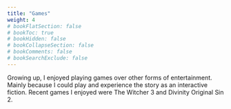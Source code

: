 ```yaml
---
title: "Games"
weight: 4
# bookFlatSection: false
# bookToc: true
# bookHidden: false
# bookCollapseSection: false
# bookComments: false
# bookSearchExclude: false
---
```


Growing up, I enjoyed playing games over other forms of entertainment. Mainly because I could play and experience the story as an interactive fiction. Recent games I enjoyed were The Witcher 3 and Divinity Original Sin 2.